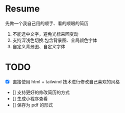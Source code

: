 # Resume

先做一个我自己用的顺手、看的顺眼的简历

1. 不能选中文字，避免光标来回变动
2. 支持深浅色切换:包含背景图、全局颜色字体
3. 自定义背景图、自定义字体

# TODO

- [x] 直接使用 html + tailwind 技术进行修改自己喜欢的风格
- [] 支持更好的修改简历的方式
- [] 生成小程序查看
- [] 保存为 pdf 的形式
